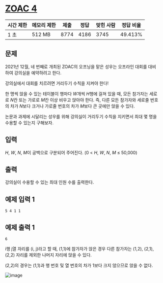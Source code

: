 # [ZOAC 4](https://www.acmicpc.net/problem/23971)

| 시간 제한 | 메모리 제한 | 제출 | 정답 | 맞힌 사람 | 정답 비율 |
| --- | --- | --- | --- | --- | --- |
| 1 초 | 512 MB | 8774 | 4186 | 3745 | 49.413% |

## 문제

2021년 12월, 네 번째로 개최된 ZOAC의 오프닝을 맡은 성우는 오프라인 대회를 대비하여 강의실을 예약하려고 한다.

강의실에서 대회를 치르려면 거리두기 수칙을 지켜야 한다!

한 명씩 앉을 수 있는 테이블이 행마다 *W*개씩 *H*행에 걸쳐 있을 때, 모든 참가자는 세로로 *N*칸 또는 가로로 *M*칸 이상 비우고 앉아야 한다. 즉, 다른 모든 참가자와 세로줄 번호의 차가 *N*보다 크거나 가로줄 번호의 차가 *M*보다 큰 곳에만 앉을 수 있다.

논문과 과제에 시달리는 성우를 위해 강의실이 거리두기 수칙을 지키면서 최대 몇 명을 수용할 수 있는지 구해보자.

## 입력

*H*, *W*, *N*, *M*이 공백으로 구분되어 주어진다. (0 < *H*, *W*, *N*, *M* ≤ 50,000)

## 출력

강의실이 수용할 수 있는 최대 인원 수를 출력한다.

## 예제 입력 1

```
5 4 1 1

```

## 예제 출력 1

```
6

```

i행 j열 자리를 (i, j)라고 할 때, (1,1)에 참가자가 앉은 경우 다른 참가자는 (1,2), (2,1), (2,2) 자리를 제외한 나머지 자리에 앉을 수 있다.

(2,2)의 경우는 (1,1)과 행 번호 및 열 번호의 차가 1보다 크지 않으므로 앉을 수 없다.

![image](https://upload.acmicpc.net/baed5c96-01e7-4b26-8939-c854ddeb7725/-/preview/)
